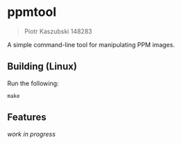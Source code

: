 # ppmtool

> Piotr Kaszubski 148283

A simple command-line tool for manipulating PPM images.

## Building (Linux)

Run the following:

    make

## Features

*work in progress*

